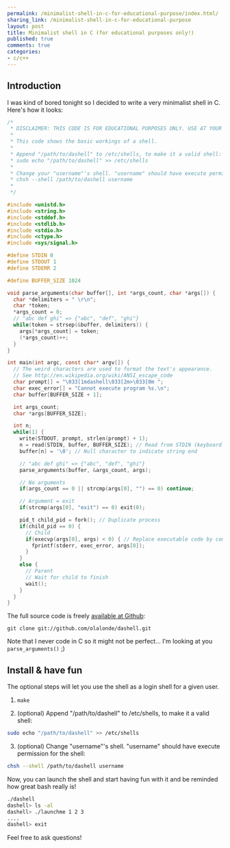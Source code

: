 ```yaml
---
permalink: /minimalist-shell-in-c-for-educational-purpose/index.html/
sharing_link: /minimalist-shell-in-c-for-educational-purpose
layout: post
title: Minimalist shell in C (for educational purposes only!)
published: true
comments: true
categories:
- c/c++
---
```


## Introduction ##

I was kind of bored tonight so I decided to write a very minimalist
shell in C. Here's how it looks:

```c
/*
 * DISCLAIMER: THIS CODE IS FOR EDUCATIONAL PURPOSES ONLY. USE AT YOUR OWN RISKS.
 *
 * This code shows the basic workings of a shell.
 *
 * Append "/path/to/dashell" to /etc/shells, to make it a valid shell:
 * sudo echo "/path/to/dashell" >> /etc/shells
 *
 * Change your "username"'s shell. "username" should have execute permission for the shell:
 * chsh --shell /path/to/dashell username
 *
 */

#include <unistd.h>
#include <string.h>
#include <stddef.h>
#include <stdlib.h>
#include <stdio.h>
#include <ctype.h>
#include <sys/signal.h>

#define STDIN 0
#define STDOUT 1
#define STDERR 2

#define BUFFER_SIZE 1024

void parse_arguments(char buffer[], int *args_count, char *args[]) {
  char *delimiters = " \r\n";
  char *token;
  *args_count = 0;
  // "abc def ghi" => {"abc", "def", "ghi"}
  while(token = strsep(&buffer, delimiters)) {
    args[*args_count] = token;
    (*args_count)++;
  }
}

int main(int argc, const char* argv[]) {
  // The weird characters are used to format the text's appearance.
  // See http://en.wikipedia.org/wiki/ANSI_escape_code
  char prompt[] = "\033[1mdashell\033[2m>\033[0m ";
  char exec_error[] = "Cannot execute program %s.\n";
  char buffer[BUFFER_SIZE + 1];

  int args_count;
  char *args[BUFFER_SIZE];

  int n;
  while(1) {
    write(STDOUT, prompt, strlen(prompt) + 1);
    n = read(STDIN, buffer, BUFFER_SIZE); // Read from STDIN (keyboard input)
    buffer[n] = '\0'; // Null character to indicate string end

    // "abc def ghi" => {"abc", "def", "ghi"}
    parse_arguments(buffer, &args_count, args);

    // No arguments
    if(args_count == 0 || strcmp(args[0], "") == 0) continue;

    // Argument = exit
    if(strcmp(args[0], "exit") == 0) exit(0);

    pid_t child_pid = fork(); // Duplicate process
    if(child_pid == 0) {
      // Child
      if(execvp(args[0], args) < 0) { // Replace executable code by command passed
        fprintf(stderr, exec_error, args[0]);
      }
    }
    else {
      // Parent
      // Wait for child to finish
      wait();
    }
  }
}
```

The full source code is freely [available at Github](https://github.com/olalonde/dashell):

    git clone git://github.com/olalonde/dashell.git

Note that I never code in C so it might not be perfect... I'm looking at you `parse_arguments()` ;)

## Install & have fun ##

The optional steps will let you use the shell as a login shell for a given user.

1. `make`

2. (optional) Append "/path/to/dashell" to /etc/shells, to make it a
valid shell:

```bash
sudo echo "/path/to/dashell" >> /etc/shells
```

3. (optional) Change "username"'s shell. "username" should have
execute permission for the shell:

```bash
chsh --shell /path/to/dashell username
```

Now, you can launch the shell and start having fun with it and be
reminded how great bash really is!

```bash
./dashell
dashell> ls -al
dashell> ./launchme 1 2 3
....
dashell> exit
```

Feel free to ask questions!
